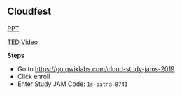 ## Cloudfest

[PPT](https://www.slideshare.net/FrancescoMarchitelli1/google-cloud-platform-47074110)


[TED Video](https://www.ted.com/talks/sajan_saini_the_hidden_network_that_makes_the_internet_possible/transcript?language=en)


**Steps**
- Go to https://go.qwiklabs.com/cloud-study-jams-2019
- Click enroll
- Enter Study JAM Code: ```1s-patna-8741```

